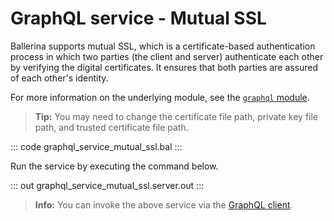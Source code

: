 # GraphQL service - Mutual SSL

Ballerina supports mutual SSL, which is a certificate-based authentication process in which two parties (the client and server) authenticate each other by verifying the digital certificates. It ensures that both parties are assured of each other's identity.

For more information on the underlying module, see the [`graphql` module](https://lib.ballerina.io/ballerina/graphql/latest/).

>**Tip:** You may need to change the certificate file path, private key file path, and trusted certificate file path.

::: code graphql_service_mutual_ssl.bal :::

Run the service by executing the command below.

::: out graphql_service_mutual_ssl.server.out :::

>**Info:** You can invoke the above service via the [GraphQL client](/learn/by-example/graphql-client/).
